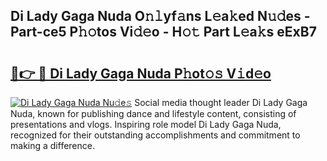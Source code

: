 ## Di Lady Gaga Nuda O𝚗𝚕yf𝚊ns L𝚎a𝚔ed N𝚞𝚍es - Part-ce5 P𝚑𝚘tos Vi𝚍𝚎o - H𝚘𝚝 Part L𝚎a𝚔s eExB7

# <h2><a href="http://kf860w.oniu.top/?m=Di+Lady+Gaga+Nuda">🔗👉 🔴 Di Lady Gaga Nuda P𝚑ot𝚘𝚜 V𝚒d𝚎o</a></h2>

[![Di Lady Gaga Nuda Nu𝚍e𝚜](https://i.imgur.com/0qMVB7G.gif)](http://kf860w.oniu.top/?m=Di+Lady+Gaga+Nuda)
Social media thought leader Di Lady Gaga Nuda, known for publishing dance and lifestyle content, consisting of presentations and vlogs. Inspiring role model Di Lady Gaga Nuda, recognized for their outstanding accomplishments and commitment to making a difference.  
